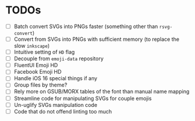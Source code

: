 # TODOs

- [ ] Batch convert SVGs into PNGs faster (something other than `rsvg-convert`)
- [ ] Convert from SVGs into PNGs with sufficient memory (to replace the slow `inkscape`)
- [ ] Intuitive setting of `HD` flag
- [ ] Decouple from `emoji-data` repository
- [ ] FluentUI Emoji HD
- [ ] Facebook Emoji HD
- [ ] Handle iOS 16 special things if any
- [ ] Group files by theme?
- [ ] Rely more on GSUB/MORX tables of the font than manual name mapping
- [ ] Streamline code for manipulating SVGs for couple emojis
- [ ] Un-uglify SVGs manipulation code
- [ ] Code that do not offend linting too much
